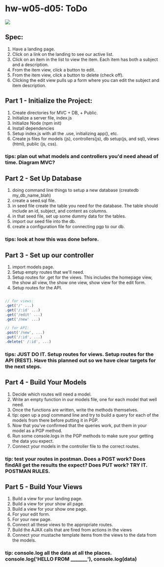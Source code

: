 # hw-w05-d05:  ToDo

![](https://media.giphy.com/media/26ufnwz3wDUli7GU0/giphy.gif)

## Spec: 

1. Have a landing page.
2. Click on a link on the landing to see our active list.
3. Click on an item in the list to view the item.  Each item has both a subject and a description.
4. From the item view, click a button to edit.
5. From the item view, click a button to delete (check off).
6. Clicking the edit view pulls up a form where you can edit the subject and item description.


## Part 1 - Initialize the Project:
1. Create directories for MVC + DB, + Public.
2. Initialize a server file, index.js
3. Initialize Node (npm init)
4. Install dependencies
5. Setup index.js with all the .use, initializing app(), etc.
6. Create js files for models (js), controllers(js), db setup(js, and sql), views (html), public (js, css).

### tips: plan out what models and controllers you'd need ahead of time.  Diagram MVC?

## Part 2 - Set Up Database
1. doing command line things to setup a new database (createdb my_db_name_blah)
2. create a seed.sql file.
3. in seed file create the table you need for the database.  The table should include an id, subject, and content as columns.
4. in that seed file, set up some dummy data for the tables.
5. import our seed file into the db.
6. create a configuration file for connecting pgp to our db.

### tips: look at how this was done before.

## Part 3 - Set up our controller
1. import models page.
2. Setup empty routes that we'll need.  
3. Setup routes for .get for the views.  This includes the homepage view, the show all view, the show one view, show view for the edit form.
4. Setup routes for the API.  

```javascript

// for views:
.get('/' ...)
.get('/:id' ...)
.get('/edit' ...)
.get('/new' ...)

// for API:
.post('/new', ...)
.put('/:id', ...)
.delete(' /:id', ...)

```

### tips:  JUST DO IT.  Setup routes for views.  Setup routes for the API (REST).  Have this planned out so we have clear targets for the next steps.

## Part 4 - Build Your Models
1. Decide which routes will need a model.
2. Write an empty function in our models file, one for each model that well need.
3. Once the functions are written, write the methods themselves.
4. tip: open up a psql command line and try to build a query for each of the models from there before putting it in PGP.
5. Now that you've confirmed that the queries work, put them in your model as a PGP method.  
6. Run some console.logs in the PGP methods to make sure your getting the data you expect.
7. Connect your models in the controller file to the correct routes.

### tip: test your routes in postman.  Does a POST work?  Does findAll get the results the expect? Does PUT work?  TRY IT.  POSTMAN RULES.

## Part 5 - Build Your Views
1. Build a view for your landing page.
2. Build a view for your show all page.
3. Build a view for your show one page.
4. For your edit form.
5. For your new page.
6. Connect all these views to the appropriate routes.
7. Build the AJAX calls that are fired from actions in the views
8. Connect your mustache template items from the views to the data from the models.

### tip: console.log all the data at all the places.  console.log('HELLO FROM _______'), console.log(data)







